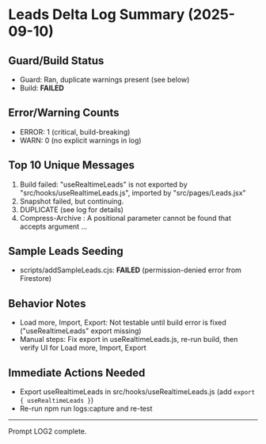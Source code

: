 # Leads Delta Log Summary (2025-09-10)

## Guard/Build Status
- Guard: Ran, duplicate warnings present (see below)
- Build: **FAILED**

## Error/Warning Counts
- ERROR: 1 (critical, build-breaking)
- WARN: 0 (no explicit warnings in log)

## Top 10 Unique Messages
1. Build failed: "useRealtimeLeads" is not exported by "src/hooks/useRealtimeLeads.js", imported by "src/pages/Leads.jsx"
2. Snapshot failed, but continuing.
3. DUPLICATE <various files> (see log for details)
4. Compress-Archive : A positional parameter cannot be found that accepts argument ...

## Sample Leads Seeding
- scripts/addSampleLeads.cjs: **FAILED** (permission-denied error from Firestore)

## Behavior Notes
- Load more, Import, Export: Not testable until build error is fixed ("useRealtimeLeads" export missing)
- Manual steps: Fix export in useRealtimeLeads.js, re-run build, then verify UI for Load more, Import, Export

## Immediate Actions Needed
- Export useRealtimeLeads in src/hooks/useRealtimeLeads.js (add `export { useRealtimeLeads }`)
- Re-run npm run logs:capture and re-test

---

Prompt LOG2 complete.
